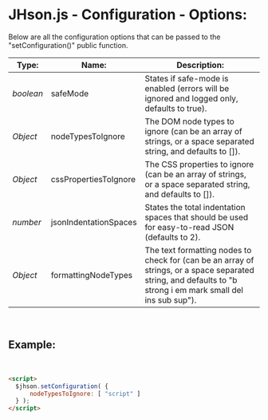 # JHson.js - Configuration - Options:

Below are all the configuration options that can be passed to the "setConfiguration()" public function.


| Type: | Name: | Description: |
| --- | --- | --- |
| *boolean* | safeMode | States if safe-mode is enabled (errors will be ignored and logged only, defaults to true). |
| *Object* | nodeTypesToIgnore | The DOM node types to ignore (can be an array of strings, or a space separated string, and defaults to []). |
| *Object* | cssPropertiesToIgnore | The CSS properties to ignore (can be an array of strings, or a space separated string, and defaults to []). |
| *number* | jsonIndentationSpaces | States the total indentation spaces that should be used for easy-to-read JSON (defaults to 2). |
| *Object* | formattingNodeTypes | The text formatting nodes to check for (can be an array of strings, or a space separated string, and defaults to "b strong i em mark small del ins sub sup"). |

<br/>


## Example:
<br/>

```markdown
<script> 
  $jhson.setConfiguration( {
      nodeTypesToIgnore: [ "script" ]
  } );
</script>
```